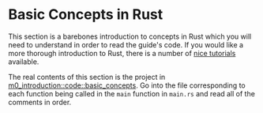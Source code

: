 # Basic Concepts in Rust
This section is a barebones introduction to concepts in Rust which you will need to
understand in order to read the guide's code. If you would like a more thorough introduction to Rust, there is
a number of [nice tutorials][0] available.

The real contents of this section is the project in [m0_introduction::code::basic_concepts][1].
Go into the file corresponding to each function being called in the ```main``` function in ```main.rs```
and read all of the comments in order.

[0]: https://www.rust-lang.org/learn
[1]: https://github.com/absorensen/the-guide/tree/main/m0_introduction/code/basic_concepts
